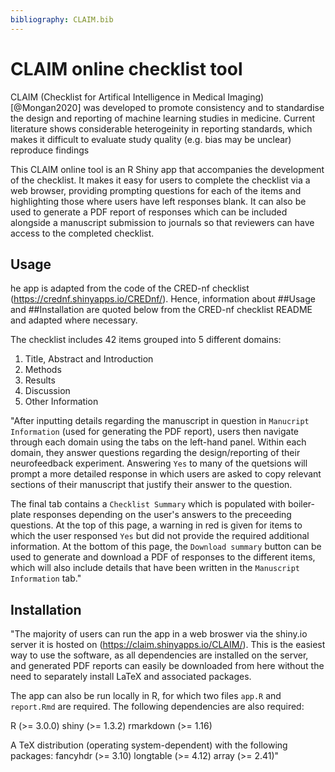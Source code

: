 ```yaml
---
bibliography: CLAIM.bib
---
```


# CLAIM online checklist tool


CLAIM (Checklist for Artifical Intelligence in Medical Imaging)  [@Mongan2020] was developed to promote consistency and to standardise the design and reporting of machine learning studies in medicine. Current literature shows considerable heterogeinity in reporting standards, which makes it difficult to evaluate study quality (e.g. bias may be unclear) reproduce findings

This CLAIM online tool is an R Shiny app that accompanies the development of the checklist. It makes it easy for users to complete the checklist via a web browser, providing prompting questions for each of the items and highlighting those where users have left responses blank. It can also be used to generate a PDF report of responses which can be included alongside a manuscript submission to journals so that reviewers can have access to the completed checklist.


## Usage
he app is adapted from the code of the CRED-nf checklist (https://crednf.shinyapps.io/CREDnf/). Hence, information about ##Usage and ##Installation are quoted below from the CRED-nf checklist README and adapted where necessary.  

The checklist includes 42 items grouped into 5 different domains:

1. Title, Abstract and Introduction
2. Methods
3. Results
4. Discussion
5. Other Information


"After inputting details regarding the manuscript in question in `Manucript Information` (used for generating the PDF report), users then navigate through each domain using the tabs on the left-hand panel. Within each domain, they answer questions regarding the design/reporting of their neurofeedback experiment. Answering `Yes` to many of the quetsions will prompt a more detailed response in which users are asked to copy relevant sections of their manuscript that justify their answer to the question.

The final tab contains a `Checklist Summary` which is populated with boiler-plate responses depending on the user's answers to the preceeding questions. At the top of this page, a warning in red is given for items to which the user responsed `Yes` but did not provide the required additional information. At the bottom of this page, the `Download summary` button can be used to generate and download a PDF of responses to the different items, which will also include details that have been written in the `Manuscript Information` tab."


## Installation

"The majority of users can run the app in a web broswer via the shiny.io server it is hosted on (https://claim.shinyapps.io/CLAIM/). This is the easiest way to use the software, as all dependencies are installed on the server, and generated PDF reports can easily be downloaded from here without the need to separately install LaTeX and associated packages.

The app can also be run locally in R, for which two files `app.R` and `report.Rmd` are required. The following dependencies are also required:

R (>= 3.0.0)
shiny (>= 1.3.2)
rmarkdown (>= 1.16)

A TeX distribution (operating system-dependent) with the following packages:
fancyhdr (>= 3.10)
longtable (>= 4.12)
array (>= 2.41)"
